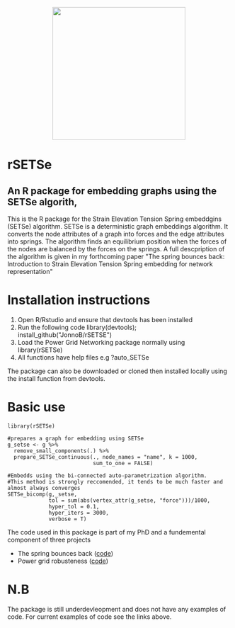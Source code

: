 <p align="center">
<img src="https://github.com/JonnoB/rSETSe/blob/master/SETSe_logo.png" width="300", >
</p>

# rSETSe
## An R package for embedding graphs using the SETSe algorith,

This is the R package for the Strain Elevation Tension Spring embeddgins (SETSe) algorithm. SETSe is a deterministic graph embeddings algorithm. It converts the node attributes of a graph into forces and the edge attributes into springs. The algorithm finds an equilibrium position when the forces of the nodes are balanced by the forces on the springs. A full descpription of the algorithm is given in my forthcoming paper "The spring bounces back: Introduction to Strain Elevation Tension Spring embedding for network representation"

# Installation instructions

 1. Open R/Rstudio and ensure that devtools has been installed
 1. Run the following code library(devtools); install_github("JonnoB/rSETSE")
 1. Load the Power Grid Networking package normally using library(rSETSe)
 1. All functions have help files e.g ?auto_SETSe

The package can also be downloaded or cloned then installed locally using the install function from devtools.

# Basic use

```
library(rSETSe)

#prepares a graph for embedding using SETSe
g_setse <- g %>%
  remove_small_components(.) %>%
  prepare_SETSe_continuous(., node_names = "name", k = 1000,
                           sum_to_one = FALSE)
  
#Embedds using the bi-connected auto-parametrization algorithm.
#This method is strongly reccomended, it tends to be much faster and almost always converges
SETSe_bicomp(g,_setse,
             tol = sum(abs(vertex_attr(g_setse, "force")))/1000,
             hyper_tol = 0.1,
             hyper_iters = 3000,
             verbose = T)
```

The code used in this package is part of my PhD and a fundemental component of three projects

* The spring bounces back ([code](https://github.com/JonnoB/SETSe_assortativity_and_clusters))
* Power grid robusteness ([code](https://github.com/JonnoB/setse_and_network_robustness/edit/master/README.md))

# N.B

The package is still underdevleopment and does not have any examples of code. For current examples of code see the links above.
